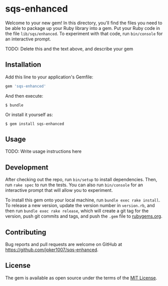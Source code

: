 # sqs-enhanced

Welcome to your new gem! In this directory, you'll find the files you need to be able to package up your Ruby library into a gem. Put your Ruby code in the file `lib/sqs/enhanced`. To experiment with that code, run `bin/console` for an interactive prompt.

TODO: Delete this and the text above, and describe your gem

## Installation

Add this line to your application's Gemfile:

```ruby
gem 'sqs-enhanced'
```

And then execute:

    $ bundle

Or install it yourself as:

    $ gem install sqs-enhanced

## Usage

TODO: Write usage instructions here

## Development

After checking out the repo, run `bin/setup` to install dependencies. Then, run `rake spec` to run the tests. You can also run `bin/console` for an interactive prompt that will allow you to experiment.

To install this gem onto your local machine, run `bundle exec rake install`. To release a new version, update the version number in `version.rb`, and then run `bundle exec rake release`, which will create a git tag for the version, push git commits and tags, and push the `.gem` file to [rubygems.org](https://rubygems.org).

## Contributing

Bug reports and pull requests are welcome on GitHub at https://github.com/joker1007/sqs-enhanced.

## License

The gem is available as open source under the terms of the [MIT License](https://opensource.org/licenses/MIT).
